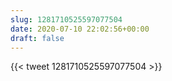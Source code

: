 ```yaml
---
slug: 1281710525597077504
date: 2020-07-10 22:02:56+00:00
draft: false
---
```


{{< tweet 1281710525597077504 >}}
